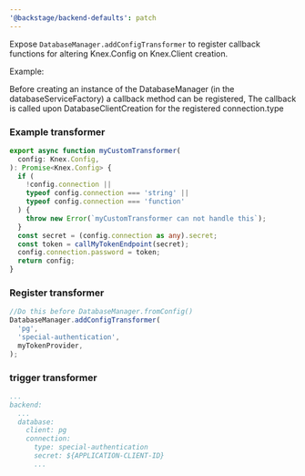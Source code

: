 ```yaml
---
'@backstage/backend-defaults': patch
---
```


Expose `DatabaseManager.addConfigTransformer` to register callback functions for altering Knex.Config on Knex.Client creation.

Example:

Before creating an instance of the DatabaseManager (in the databaseServiceFactory) a callback method can be registered,
The callback is called upon DatabaseClientCreation for the registered connection.type

### Example transformer

```typescript
export async function myCustomTransformer(
  config: Knex.Config,
): Promise<Knex.Config> {
  if (
    !config.connection ||
    typeof config.connection === 'string' ||
    typeof config.connection === 'function'
  ) {
    throw new Error(`myCustomTransformer can not handle this`);
  }
  const secret = (config.connection as any).secret;
  const token = callMyTokenEndpoint(secret);
  config.connection.password = token;
  return config;
}
```

### Register transformer

```typescript
//Do this before DatabaseManager.fromConfig()
DatabaseManager.addConfigTransformer(
  'pg',
  'special-authentication',
  myTokenProvider,
);
```

### trigger transformer

```yaml
...
backend:
  ...
  database:
    client: pg
    connection:
      type: special-authentication
      secret: ${APPLICATION-CLIENT-ID}
      ...
```
